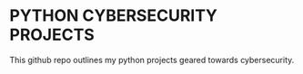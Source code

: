 # PYTHON CYBERSECURITY PROJECTS

This github repo outlines my python projects geared towards cybersecurity.
